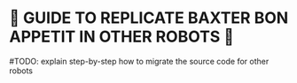 # :robot: GUIDE TO REPLICATE BAXTER BON APPETIT IN OTHER ROBOTS :robot:

#TODO: explain step-by-step how to migrate the source code for other robots
